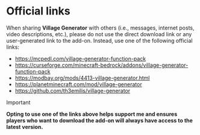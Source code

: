 # Official links

When sharing **Village Generator** with others (i.e., messages, internet posts, video descriptions, etc.), please do not use the direct download link or any user-generated link to the add-on. Instead, use one of the following official links:
- https://mcpedl.com/village-generator-function-pack
- https://curseforge.com/minecraft-bedrock/addons/village-generator-function-pack
- https://modbay.org/mods/4413-village-generator.html
- https://planetminecraft.com/mod/village-generator
- https://github.com/th3emilis/village-generator

> [!IMPORTANT]
> **Opting to use one of the links above helps support me and ensures players who want to download the add-on will always have access to the latest version.**
